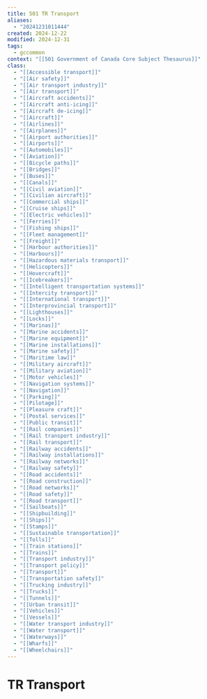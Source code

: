 ```yaml
---
title: 501 TR Transport
aliases:
  - "20241231011444"
created: 2024-12-22
modified: 2024-12-31
tags:
  - gccommon
context: "[[501 Government of Canada Core Subject Thesaurus]]"
class:
  - "[[Accessible transport]]"
  - "[[Air safety]]"
  - "[[Air transport industry]]"
  - "[[Air transport]]"
  - "[[Aircraft accidents]]"
  - "[[Aircraft anti-icing]]"
  - "[[Aircraft de-icing]]"
  - "[[Aircraft]]"
  - "[[Airlines]]"
  - "[[Airplanes]]"
  - "[[Airport authorities]]"
  - "[[Airports]]"
  - "[[Automobiles]]"
  - "[[Aviation]]"
  - "[[Bicycle paths]]"
  - "[[Bridges]]"
  - "[[Buses]]"
  - "[[Canals]]"
  - "[[Civil aviation]]"
  - "[[Civilian aircraft]]"
  - "[[Commercial ships]]"
  - "[[Cruise ships]]"
  - "[[Electric vehicles]]"
  - "[[Ferries]]"
  - "[[Fishing ships]]"
  - "[[Fleet management]]"
  - "[[Freight]]"
  - "[[Harbour authorities]]"
  - "[[Harbours]]"
  - "[[Hazardous materials transport]]"
  - "[[Helicopters]]"
  - "[[Hovercraft]]"
  - "[[Icebreakers]]"
  - "[[Intelligent transportation systems]]"
  - "[[Intercity transport]]"
  - "[[International transport]]"
  - "[[Interprovincial transport]]"
  - "[[Lighthouses]]"
  - "[[Locks]]"
  - "[[Marinas]]"
  - "[[Marine accidents]]"
  - "[[Marine equipment]]"
  - "[[Marine installations]]"
  - "[[Marine safety]]"
  - "[[Maritime law]]"
  - "[[Military aircraft]]"
  - "[[Military aviation]]"
  - "[[Motor vehicles]]"
  - "[[Navigation systems]]"
  - "[[Navigation]]"
  - "[[Parking]]"
  - "[[Pilotage]]"
  - "[[Pleasure craft]]"
  - "[[Postal services]]"
  - "[[Public transit]]"
  - "[[Rail companies]]"
  - "[[Rail transport industry]]"
  - "[[Rail transport]]"
  - "[[Railway accidents]]"
  - "[[Railway installations]]"
  - "[[Railway networks]]"
  - "[[Railway safety]]"
  - "[[Road accidents]]"
  - "[[Road construction]]"
  - "[[Road networks]]"
  - "[[Road safety]]"
  - "[[Road transport]]"
  - "[[Sailboats]]"
  - "[[Shipbuilding]]"
  - "[[Ships]]"
  - "[[Stamps]]"
  - "[[Sustainable transportation]]"
  - "[[Tolls]]"
  - "[[Train stations]]"
  - "[[Trains]]"
  - "[[Transport industry]]"
  - "[[Transport policy]]"
  - "[[Transport]]"
  - "[[Transportation safety]]"
  - "[[Trucking industry]]"
  - "[[Trucks]]"
  - "[[Tunnels]]"
  - "[[Urban transit]]"
  - "[[Vehicles]]"
  - "[[Vessels]]"
  - "[[Water transport industry]]"
  - "[[Water transport]]"
  - "[[Waterways]]"
  - "[[Wharfs]]"
  - "[[Wheelchairs]]"
---
```

# TR Transport
